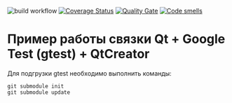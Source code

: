 ![build workflow](https://github.com/seekerk/gtest/actions/workflows/test-action.yml/badge.svg)
[![Coverage Status](https://coveralls.io/repos/seekerk/gtest/badge.svg?branch=master)](https://coveralls.io/github/seekerk/gtest?branch=master)
[![Quality Gate](https://sonarcloud.io/api/project_badges/measure?project=seekerk-gtest&metric=alert_status)](https://sonarcloud.io/dashboard?id=seekerk-gtest)
[![Code smells](https://sonarcloud.io/api/project_badges/measure?project=seekerk-gtest&metric=code_smells)](https://sonarcloud.io/dashboard?id=seekerk-gtest)

# Пример работы связки Qt + Google Test (gtest) + QtCreator

Для подгрузки gtest необходимо выполнить команды:
```
git submodule init
git submodule update
```
